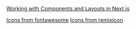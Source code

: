 <a href="https://javascript.plainenglish.io/working-with-components-and-layouts-in-next-js-3a13ce51d03b">Working with Components and Layouts in Next.js</a>

<a href="https://fontawesome.com/search"> Icons from fontawesome</a>
<a href="https://remixicon.com/"> Icons from remixicon</a>

